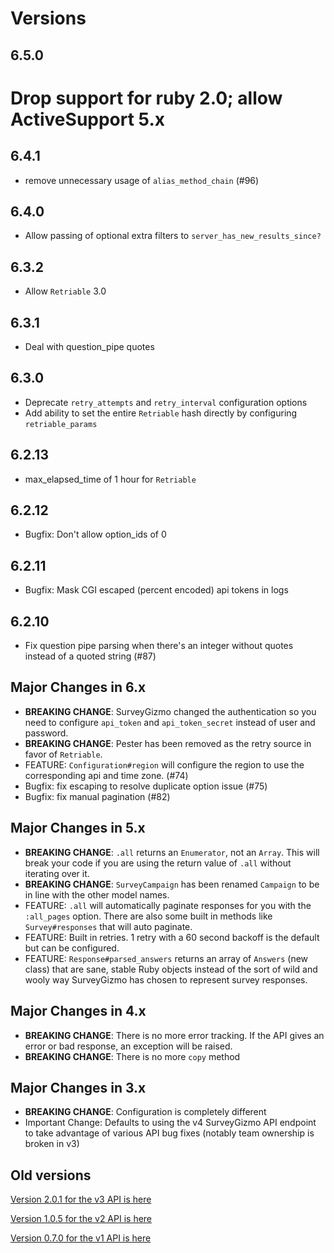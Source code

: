 # Versions

## 6.5.0
# Drop support for ruby 2.0; allow ActiveSupport 5.x

## 6.4.1
* remove unnecessary usage of `alias_method_chain` (#96)

## 6.4.0
* Allow passing of optional extra filters to `server_has_new_results_since?`

## 6.3.2
* Allow `Retriable` 3.0

## 6.3.1
* Deal with question_pipe quotes

## 6.3.0
* Deprecate `retry_attempts` and `retry_interval` configuration options
* Add ability to set the entire `Retriable` hash directly by configuring `retriable_params`

## 6.2.13
* max_elapsed_time of 1 hour for `Retriable`

## 6.2.12
* Bugfix: Don't allow option_ids of 0

## 6.2.11
* Bugfix: Mask CGI escaped (percent encoded) api tokens in logs

## 6.2.10
* Fix question pipe parsing when there's an integer without quotes instead of a quoted string (#87)

## Major Changes in 6.x
* **BREAKING CHANGE**: SurveyGizmo changed the authentication so you need to configure `api_token` and `api_token_secret` instead of user and password.
* **BREAKING CHANGE**: Pester has been removed as the retry source in favor of `Retriable`.
* FEATURE: `Configuration#region` will configure the region to use the corresponding api and time zone. (#74)
* Bugfix: fix escaping to resolve duplicate option issue (#75)
* Bugfix: fix manual pagination (#82)

## Major Changes in 5.x

* **BREAKING CHANGE**: `.all` returns an `Enumerator`, not an `Array`. This will break your code if you are using the return value of `.all` without iterating over it.
* **BREAKING CHANGE**: `SurveyCampaign` has been renamed `Campaign` to be in line with the other model names.
* FEATURE: `.all` will automatically paginate responses for you with the `:all_pages` option. There are also some built in methods like `Survey#responses` that will auto paginate.
* FEATURE: Built in retries. 1 retry with a 60 second backoff is the default but can be configured.
* FEATURE: `Response#parsed_answers` returns an array of `Answers` (new class) that are sane, stable Ruby objects instead of the sort of wild and wooly way SurveyGizmo has chosen to represent survey responses.

## Major Changes in 4.x

* **BREAKING CHANGE**: There is no more error tracking.  If the API gives an error or bad response, an exception will be raised.
* **BREAKING CHANGE**: There is no more ```copy``` method

## Major Changes in 3.x

* **BREAKING CHANGE**: Configuration is completely different
* Important Change: Defaults to using the v4 SurveyGizmo API endpoint to take advantage of various API bug fixes (notably team ownership is broken in v3)

## Old versions

[Version 2.0.1 for the v3 API is here](https://github.com/RipTheJacker/survey-gizmo-ruby/releases/tag/v2.0.1)

[Version 1.0.5 for the v2 API is here](https://github.com/RipTheJacker/survey-gizmo-ruby/releases/tag/v1.0.5)

[Version 0.7.0 for the v1 API is here](https://github.com/RipTheJacker/survey-gizmo-ruby/releases/tag/v0.7.0)
